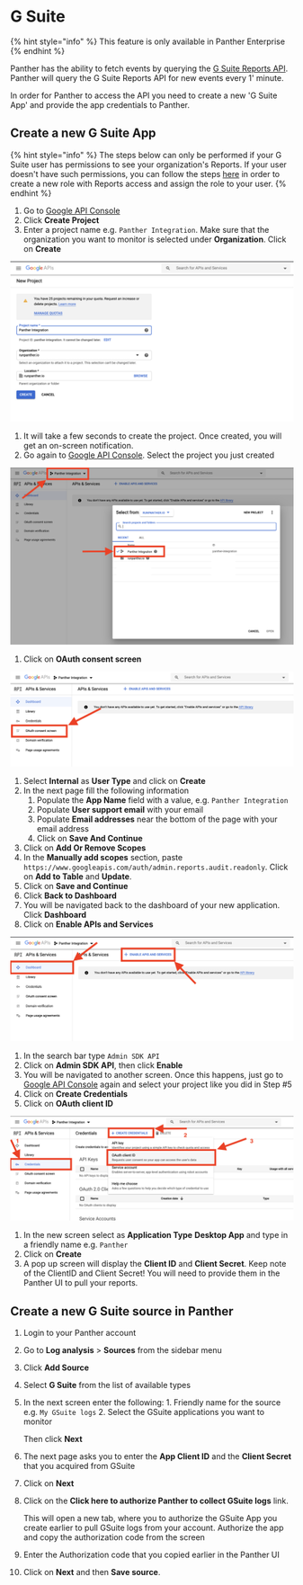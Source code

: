 # G Suite

{% hint style="info" %}
This feature is only available in Panther Enterprise
{% endhint %}

Panther has the ability to fetch events by querying the [G Suite Reports API](https://developers.google.com/admin-sdk/reports/v1/get-start/getting-started). Panther will query the G Suite Reports API for new events every 1' minute.

In order for Panther to access the API you need to create a new 'G Suite App' and provide the app credentials to Panther.

## Create a new G Suite App

{% hint style="info" %}
The steps below can only be performed if your G Suite user has permissions to see your organization's Reports. If your user doesn't have such permissions, you can follow the steps [here](https://support.google.com/a/answer/2406043) in order to create a new role with Reports access and assign the role to your user.
{% endhint %}

1. Go to [Google API Console](https://console.developers.google.com/project)
2. Click **Create Project**
3. Enter a project name e.g. `Panther Integration`. Make sure that the organization you want to monitor is selected under **Organization**. Click on **Create**

![](../../.gitbook/assets/gsuite-new-app-page1%20%285%29%20%285%29%20%283%29.png)

1. It will take a few seconds to create the project. Once created, you will get an on-screen notification.
2. Go again to [Google API Console](https://console.developers.google.com). Select the project you just created

![](../../.gitbook/assets/gsuite-new-app-page2%20%285%29%20%285%29%20%286%29.png)

1. Click on **OAuth consent screen**

![](../../.gitbook/assets/gsuite-new-app-page3%20%285%29%20%285%29%20%282%29.png)

1. Select **Internal** as **User Type** and click on **Create**
2. In the next page fill the following information
   1. Populate the **App Name** field with a value, e.g. `Panther Integration`
   2. Populate **User support email** with your email
   3. Populate **Email addresses** near the bottom of the page with your email address
   4. Click on **Save And Continue**
3. Click on **Add Or Remove Scopes**
4. In the **Manually add scopes** section, paste `https://www.googleapis.com/auth/admin.reports.audit.readonly`. Click on **Add to Table** and **Update**.
5. Click on **Save and Continue**
6. Click **Back to Dashboard**
7. You will be navigated back to the dashboard of your new application. Click **Dashboard**
8. Click on **Enable APIs and Services**

![](../../.gitbook/assets/gsuite-new-app-page4%20%289%29%20%2811%29%20%282%29.png)

1. In the search bar type `Admin SDK API`
2. Click on **Admin SDK API**, then click **Enable**
3. You will be navigated to another screen. Once this happens, just go to [Google API Console](https://console.developers.google.com) again and select your project  like you did in Step \#5
4. Click on **Create Credentials**
5. Click on **OAuth client ID**

![](../../.gitbook/assets/gsuite-new-app-page5%20%285%29%20%285%29%20%287%29.png)

1. In the new screen select as **Application Type** **Desktop App** and type in a friendly name e.g. `Panther`
2. Click on **Create**
3. A pop up screen will display the **Client ID** and **Client Secret**. Keep note of the ClientID and Client Secret! You will need to provide them in the Panther UI to pull your reports.

## Create a new G Suite source in Panther

1. Login to your Panther account
2. Go to **Log analysis** &gt; **Sources** from the sidebar menu
3. Click **Add Source**
4. Select **G Suite** from the list of available types
5. In the next screen enter the following: 1. Friendly name for the source e.g. `My GSuite logs` 2. Select the GSuite applications you want to monitor

   Then click **Next**

6. The next page asks you to enter the **App Client ID** and the **Client Secret** that you acquired from GSuite
7. Click on **Next**
8. Click on the **Click here to authorize Panther to collect GSuite logs** link.

   This will open a new tab, where you to authorize the GSuite App you create earlier to pull GSuite logs from your account. Authorize the app and copy the authorization code from the screen

9. Enter the Authorization code that you copied earlier in the Panther UI
10. Click on **Next** and then **Save source**.

